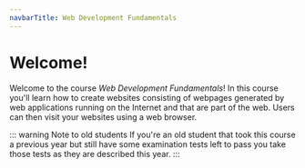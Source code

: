```yaml
---
navbarTitle: Web Development Fundamentals
---
```

# Welcome!
Welcome to the course *Web Development Fundamentals*! In this course you'll learn how to create websites consisting of webpages generated by web applications running on the Internet and that are part of the web. Users can then visit your websites using a web browser.

::: warning Note to old students
If you're an old student that took this course a previous year but still have some examination tests left to pass you take those tests as they are described this year.
:::